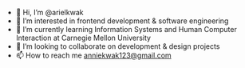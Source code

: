 - 👋 Hi, I’m @arielkwak
- 👀 I’m interested in frontend development & software engineering
- 🌱 I’m currently learning Information Systems and Human Computer Interaction at Carnegie Mellon University
- 💞️ I’m looking to collaborate on development & design projects 
- 📫 How to reach me anniekwak123@gmail.com

<!---
arielkwak/arielkwak is a ✨ special ✨ repository because its `README.md` (this file) appears on your GitHub profile.
You can click the Preview link to take a look at your changes.
--->
